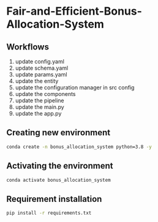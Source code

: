 # Fair-and-Efficient-Bonus-Allocation-System

## Workflows

1. update config.yaml
2. update schema.yaml
3. update params.yaml
4. update the entity
5. update the configuration manager in src config
6. update the components
7. update the pipeline 
8. update the main.py 
9. update the app.py 

## Creating new environment
```bash
conda create -n bonus_allocation_system python=3.8 -y
```

## Activating the environment

```bash 
conda activate bonus_allocation_system
```

## Requirement installation 

```bash
pip install -r requirements.txt
```

